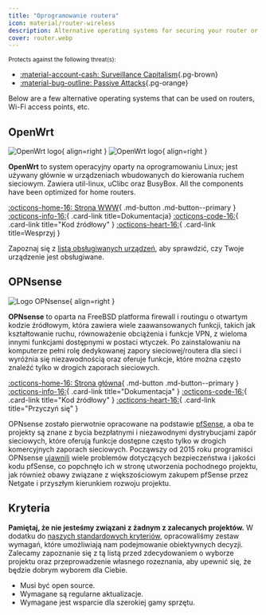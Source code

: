 ```yaml
---
title: "Oprogramowanie routera"
icon: material/router-wireless
description: Alternative operating systems for securing your router or Wi-Fi access point.
cover: router.webp
---
```


<small>Protects against the following threat(s):</small>

- [:material-account-cash: Surveillance Capitalism](basics/common-threats.md#surveillance-as-a-business-model ""){.pg-brown}
- [:material-bug-outline: Passive Attacks](basics/common-threats.md#security-and-privacy ""){.pg-orange}

Below are a few alternative operating systems that can be used on routers, Wi-Fi access points, etc.

## OpenWrt

<div class="admonition recommendation" markdown>

![OpenWrt logo](assets/img/router/openwrt.svg#only-light){ align=right }
![OpenWrt logo](assets/img/router/openwrt-dark.svg#only-dark){ align=right }

**OpenWrt** to system operacyjny oparty na oprogramowaniu Linux; jest używany głównie w urządzeniach wbudowanych do kierowania ruchem sieciowym. Zawiera util-linux, uClibc oraz BusyBox. All the components have been optimized for home routers.

[:octicons-home-16: Strona WWW](https://openwrt.org){ .md-button .md-button--primary }
[:octicons-info-16:](https://openwrt.org/docs/start){ .card-link title=Dokumentacja}
[:octicons-code-16:](https://github.com/openwrt/openwrt){ .card-link title="Kod źródłowy" }
[:octicons-heart-16:](https://openwrt.org/donate){ .card-link title=Wesprzyj }

</details>

</div>

Zapoznaj się z [listą obsługiwanych urządzeń](https://openwrt.org/toh/start), aby sprawdzić, czy Twoje urządzenie jest obsługiwane.

## OPNsense

<div class="admonition recommendation" markdown>

![Logo OPNsense](assets/img/router/opnsense.svg){ align=right }

**OPNsense** to oparta na FreeBSD platforma firewall i routingu o otwartym kodzie źródłowym, która zawiera wiele zaawansowanych funkcji, takich jak kształtowanie ruchu, równoważenie obciążenia i funkcje VPN, z wieloma innymi funkcjami dostępnymi w postaci wtyczek. Po zainstalowaniu na komputerze pełni rolę dedykowanej zapory sieciowej/routera dla sieci i wyróżnia się niezawodnością oraz oferuje funkcje, które można często znaleźć tylko w drogich zaporach sieciowych.

[:octicons-home-16: Strona główna](https://opnsense.org){ .md-button .md-button--primary }
[:octicons-info-16:](https://docs.opnsense.org/index.html){ .card-link title="Dokumentacja" }
[:octicons-code-16:](https://github.com/opnsense){ .card-link title="Kod źródłowy" }
[:octicons-heart-16:](https://opnsense.org/donate){ .card-link title="Przyczyń się" }

</details>

</div>

OPNsense zostało pierwotnie opracowane na podstawie [pfSense](https://en.wikipedia.org/wiki/PfSense), a oba te projekty są znane z bycia bezpłatnymi i niezawodnymi dystrybucjami zapór sieciowych, które oferują funkcje dostępne często tylko w drogich komercyjnych zaporach sieciowych. Począwszy od 2015 roku programiści OPNsense [ujawnili](https://docs.opnsense.org/history/thefork.html) wiele problemów dotyczących bezpieczeństwa i jakości kodu pfSense, co popchnęło ich w stronę utworzenia pochodnego projektu, jak również obawy związane z większościowym zakupem pfSense przez Netgate i przyszłym kierunkiem rozwoju projektu.

## Kryteria

**Pamiętaj, że nie jesteśmy związani z żadnym z zalecanych projektów.** W dodatku do [naszych standardowych kryteriów](about/criteria.md), opracowaliśmy zestaw wymagań, które umożliwiają nam podejmowanie obiektywnych decyzji. Zalecamy zapoznanie się z tą listą przed zdecydowaniem o wyborze projektu oraz przeprowadzenie własnego rozeznania, aby upewnić się, że będzie dobrym wyborem dla Ciebie.

- Musi być open source.
- Wymagane są regularne aktualizacje.
- Wymagane jest wsparcie dla szerokiej gamy sprzętu.
